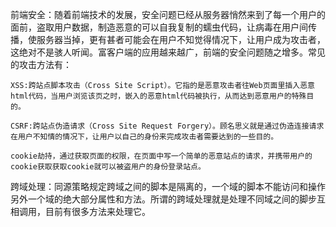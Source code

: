 前端安全：随着前端技术的发展，安全问题已经从服务器悄然来到了每一个用户的面前，盗取用户数据，制造恶意的可以自我复制的蠕虫代码，让病毒在用户间传播，使服务器当掉，更有甚者可能会在用户不知觉得情况下，让用户成为攻击者，这绝对不是骇人听闻。富客户端的应用越来越广，前端的安全问题随之增多。常见的攻击方法有：
```
XSS:跨站点脚本攻击（Cross Site Script）。它指的是恶意攻击者往Web页面里插入恶意html代码，当用户浏览该页之时，嵌入的恶意html代码被执行，从而达到恶意用户的特殊目的。

CSRF:跨站点伪造请求（Cross Site Request Forgery）。顾名思义就是通过伪造连接请求在用户不知情的情况下，让用户以自己的身份来完成攻击者需要达到的一些目的。

cookie劫持，通过获取页面的权限，在页面中写一个简单的恶意站点的请求，并携带用户的cookie获取获取cookie就可以被盗用户的身份登录站点。
```

跨域处理：同源策略规定跨域之间的脚本是隔离的，一个域的脚本不能访问和操作另外一个域的绝大部分属性和方法。所谓的跨域处理就是处理不同域之间的脚步互相调用，目前有很多方法来处理它。

